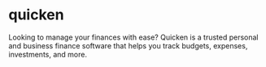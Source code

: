 # quicken
Looking to manage your finances with ease? Quicken is a trusted personal and business finance software that helps you track budgets, expenses, investments, and more.
